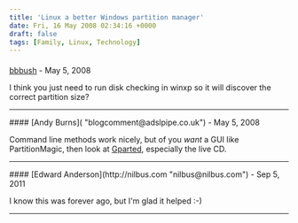 ```yaml
---
title: 'Linux a better Windows partition manager'
date: Fri, 16 May 2008 02:34:16 +0000
draft: false
tags: [Family, Linux, Technology]
---
```



#### 
[bbbush](http://bbbush.livejournal.com "bbbush.yuan@gmail.com") - <time datetime="2008-05-16 01:22:38">May 5, 2008</time>

I think you just need to run disk checking in winxp so it will discover the correct partition size?
<hr />
#### 
[Andy Burns]( "blogcomment@adslpipe.co.uk") - <time datetime="2008-05-16 03:13:49">May 5, 2008</time>

Command line methods work nicely, but of you _want_ a GUI like PartitionMagic, then look at [Gparted](http://gparted.sourceforge.net/), especially the live CD.
<hr />
#### 
[Edward Anderson](http://nilbus.com "nilbus@nilbus.com") - <time datetime="2011-09-30 20:23:33">Sep 5, 2011</time>

I know this was forever ago, but I'm glad it helped :-)
<hr />
